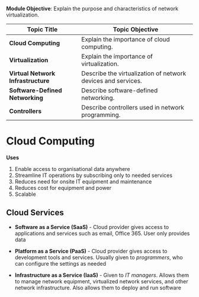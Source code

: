 **Module Objective**: Explain the purpose and characteristics of network virtualization.

| **Topic Title**                    | **Topic Objective**                                          |
| ---------------------------------- | ------------------------------------------------------------ |
| **Cloud Computing**                | Explain the importance of cloud computing.                   |
| **Virtualization**                 | Explain the importance of virtualization.                    |
| **Virtual Network Infrastructure** | Describe the virtualization of network devices and services. |
| **Software-Defined Networking**    | Describe software-defined networking.                        |
| **Controllers**                    | Describe controllers used in network programming.            |
# Cloud Computing
**Uses**
1. Enable access to organisational data anywhere
2. Streamline IT operations by subscribing only to needed services
3. Reduces need for onsite IT equipment and maintenance
4. Reduces cost for equipment and power
5. Scalable

## Cloud Services
- **Software as a Service (SaaS)** - Cloud provider gives access to applications and services such as email, Office 365. User only provides data

- **Platform as a Service (PaaS)** - Cloud provider gives access to development tools and services. Usually given to *programmers*, who can configure the settings as needed

- **Infrastructure as a Service (IaaS)** - Given to *IT managers*. Allows them to manage network equipment, virtualized network services, and other network infrastructure. Also allows them to deploy and run software